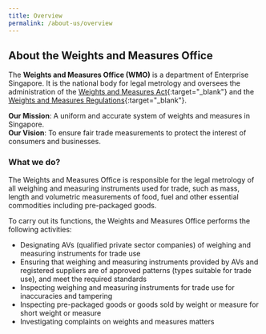 ```yaml
---
title: Overview
permalink: /about-us/overview
---
```


## About the Weights and Measures Office
The **Weights and Measures Office (WMO)** is a department of Enterprise Singapore.
It is the national body for legal metrology and oversees the administration of the [Weights and Measures Act][1]{:target="_blank"}  and the [Weights and Measures Regulations][2]{:target="_blank"}.


**Our Mission**: A uniform and accurate system of weights and measures in Singapore.\
**Our Vision**: To ensure fair trade measurements to protect the interest of consumers and businesses. 

### What we do?

The Weights and Measures Office is responsible for the legal metrology of all weighing and measuring instruments used for trade, such as mass, length and volumetric measurements of food, fuel and other essential commodities including pre-packaged goods.

To carry out its functions, the Weights and Measures Office performs the following activities:

- Designating AVs (qualified private sector companies) of weighing and measuring instruments for trade use
- Ensuring that weighing and measuring instruments provided by AVs and registered suppliers are of approved patterns (types suitable for trade use), and meet the required standards
- Inspecting weighing and measuring instruments for trade use for inaccuracies and tampering
- Inspecting pre-packaged goods or goods sold by weight or measure for short weight or measure
- Investigating complaints on weights and measures matters

[1]:https://sso.agc.gov.sg/Act/WMA1975
[2]:https://sso.agc.gov.sg/SL/WMA1975-S844-2005?DocDate=20180329
